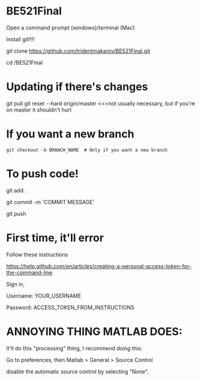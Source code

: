 # BE521Final

Open a command prompt (windows)/terminal (Mac)

Install git!!!!

git clone https://github.com/tridentmakarov/BE521Final.git

cd /BE521Final

# Updating if there's changes

git pull
git reset --hard origin/master <<<not usually necessary, but if you're on master it shouldn't hurt

# If you want a new branch
	git checkout -b BRANCH_NAME  # Only if you want a new branch


# To push code!

git add .

git commit -m 'COMMIT MESSAGE'

git push


# First time, it'll error

Follow these instructions

https://help.github.com/en/articles/creating-a-personal-access-token-for-the-command-line

Sign in, 

Username: YOUR_USERNAME

Password: ACCESS_TOKEN_FROM_INSTRUCTIONS


# ANNOYING THING MATLAB DOES:

It'll do this "processing" thing, I recommend doing this:

Go to preferences, then Matlab  > General > Source Control

disable the automatic source control by selecting "None".

